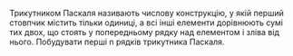 Трикутником Паскаля називають числову конструкцію, у якiй перший
стовпчик мiстить тiльки одиницi, а всi iншi елементи дорівнюють сумі тих
двох, що стоять у попередньому рядку над елементом i зліва вiд нього.
Побудувати перші n рядків трикутника Паскаля.
